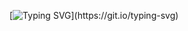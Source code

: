 [![Typing SVG](https://readme-typing-svg.herokuapp.com/?lines=alexGrandolph;)](https://git.io/typing-svg)
